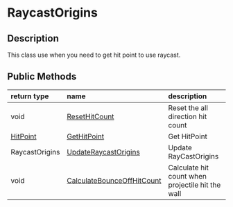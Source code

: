 # RaycastOrigins

## Description

This class use when you need to get hit point to use raycast.

## Public Methods

| return type | name | description |
| :--- | :--- | :--- |
| void | [ResetHitCount](resethitcount.md) | Reset the all direction hit count |
| [HitPoint](../hitpoint.md) | [GetHitPoint](gethitpoint.md) | Get HitPoint |
| RaycastOrigins | [UpdateRaycastOrigins](updateraycastorigins.md) | Update RayCastOrigins |
| void | [CalculateBounceOffHitCount](calculatebounceoffhitcount.md) | Calculate hit count when projectile hit the wall |

